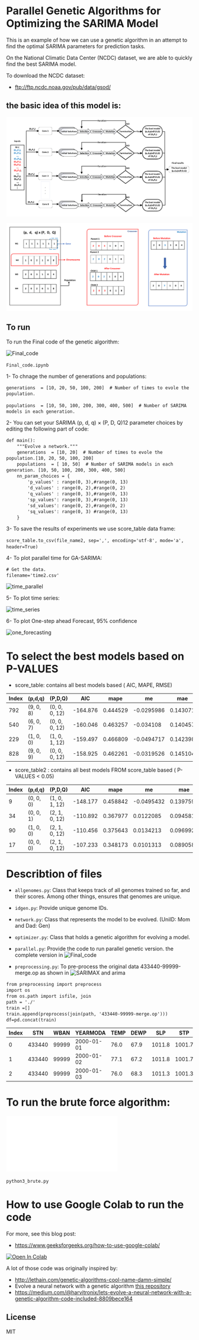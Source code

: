 # Parallel Genetic Algorithms for Optimizing the SARIMA Model

This is an example of how we can use a genetic algorithm in an attempt to find the optimal SARIMA parameters for prediction tasks. 

On the National Climatic Data Center (NCDC) dataset, we are able to quickly find the best SARIMA model. 

To download the NCDC dataset:

- ftp://ftp.ncdc.noaa.gov/pub/data/gsod/


## the basic idea of this model is:

![GA_ARIMA_Parallel2](GA_ARIMA_Parallel2.png)

![GA_ARIMA_Parallel3](GA_ARIMA_Parallel3.png)


## To run

To run the Final code of the genetic algorithm:

![Final_code](Final_code.ipynb)

```Final_code.ipynb```

1- To chnage the number of generations and populations:
```
generations  = [10, 20, 50, 100, 200]  # Number of times to evole the population.

populations  = [10, 50, 100, 200, 300, 400, 500]  # Number of SARIMA models in each generation.
```

2- You can set your SARIMA (p, d, q) × (P, D, Q)12 parameter choices by editing the following part of code:

```  
def main():
    """Evolve a network."""
    generations  = [10, 20]  # Number of times to evole the population.[10, 20, 50, 100, 200]
    populations  = [ 10, 50]  # Number of SARIMA models in each generation. [10, 50, 100, 200, 300, 400, 500]
    nn_param_choices = {
        'p_values' : range(0, 3),#range(0, 13)
        'd_values' : range(0, 2),#range(0, 2)
        'q_values' : range(0, 3),#range(0, 13)
        'sp_values': range(0, 3),#range(0, 13)
        'sd_values': range(0, 2),#range(0, 2)
        'sq_values': range(0, 3) #range(0, 13)
    }
```

3- To save the results of experiments we use score_table  data frame:

``` score_table.to_csv(file_name2, sep=',', encoding='utf-8', mode='a', header=True) ```


4- To plot parallel time for GA-SARIMA:
```
# Get the data.
filename='time2.csv'
```
![time_parallel](time_parallel_plot1.png)

5- To plot time series:

![time_series](time_series.png)

6- To plot One-step ahead Forecast, 95% confidence

![one_forecasting](one_forecasting.png)


# To select the best models based on P-VALUES

- score_table: contains all best models based ( AIC, MAPE, RMSE)

| Index | (p,d,q)   | (P,D,Q)       | AIC      | mape     | me         | mae      | mpe       | mse       | rmse     | corr     | minmax    |
|-------|-----------|---------------|----------|----------|------------|----------|-----------|-----------|----------|----------|-----------|
| 792   | (9, 0, 8) | (0, 0, 0, 12) | -164.876 | 0.444529 | -0.0295986 | 0.143071 | -0.21997  | 0.0281478 | 0.167773 | 0.957295 | 0.122894  |
| 540   | (6, 0, 7) | (0, 0, 0, 12) | -160.046 | 0.463257 | -0.034108  | 0.140457 | -0.216192 | 0.0268177 | 0.163761 | 0.959942 | 0.0968388 |
| 229   | (1, 0, 0) | (1, 0, 1, 12) | -159.497 | 0.466809 | -0.0494717 | 0.142398 | -0.206366 | 0.0281191 | 0.167688 | 0.959793 | 0.193557  |
| 828   | (9, 0, 9) | (0, 0, 0, 12) | -158.925 | 0.462261 | -0.0319526 | 0.145104 | -0.227347 | 0.0275848 | 0.166087 | 0.958335 | 0.122391  |

- score_table2 : contains all best models FROM score_table based ( P-VALUES < 0.05)

| Index | (p,d,q)   | (P,D,Q)       | AIC      | mape     | me         | mae       | mpe       | mse       | rmse     | corr     | minmax     |
|-------|-----------|---------------|----------|----------|------------|-----------|-----------|-----------|----------|----------|------------|
| 9     | (0, 0, 0) | (1, 0, 1, 12) | -148.177 | 0.458842 | -0.0495432 | 0.139759  | -0.200593 | 0.0272963 | 0.165216 | 0.961095 | 0.195071   |
| 34    | (0, 0, 1) | (2, 1, 0, 12) | -110.892 | 0.367977 | 0.0122085  | 0.0945813 | -0.182121 | 0.0142993 | 0.11958  | 0.978752 | -0.263296  |
| 90    | (1, 0, 0) | (2, 1, 0, 12) | -110.456 | 0.375643 | 0.0134213  | 0.096992  | -0.186618 | 0.0150715 | 0.122766 | 0.977709 | -0.465028  |
| 17    | (0, 0, 0) | (2, 1, 0, 12) | -107.233 | 0.348173 | 0.0101313  | 0.0890584 | -0.170927 | 0.0126278 | 0.112373 | 0.981129 | -0.0930694 |


# Describtion of files
- `allgenomes.py`: Class that keeps track of all genomes trained so far, and their scores.
    Among other things, ensures that genomes are unique.

- `idgen.py`: Provide unique genome IDs.

- `network.py`: Class that represents the model to be evolved. (UniID: Mom and Dad: Gen)

- `optimizer.py`: Class that holds a genetic algorithm for evolving a model.

- `parallel.py`: Provide the code to run parallel genetic version. the complete version in 
![Final_code](Final_code.ipynb)

- `preprocessing.py`: To pre-process the original data 433440-99999-merge.op as shown in ![SARIMAX and arima ](https://github.com/ibrahim85/Genetic-Alg-and-SARIMA/blob/master/Genetic%20Alg%20and%20SARIMA/paper%206%20--%20GA--SARIMAX%20and%20arima%20.ipynb)

```
from preprocessing import preprocess
import os
from os.path import isfile, join
path = './'
train =[]
train.append(preprocess(join(path, '433440-99999-merge.op')))
df=pd.concat(train)
```
| Index | STN    | WBAN  | YEARMODA   | TEMP | DEWP | SLP    | STP    | VISIB | WDSP | MXSPD | GUST | MAX  | MIN  | PRCP |
|-------|--------|-------|------------|------|------|--------|--------|-------|------|-------|------|------|------|------|
| 0     | 433440 | 99999 | 2000-01-01 | 76.0 | 67.9 | 1011.8 | 1001.7 | 2.8   | 8.0  | 14.0  | NaN  | 85.1 | 68.5 | 0.01 |
| 1     | 433440 | 99999 | 2000-01-02 | 77.1 | 67.2 | 1011.8 | 1001.7 | 4.1   | 9.1  | 15.0  | NaN  | 86.0 | 68.0 | 0.00 |
| 2     | 433440 | 99999 | 2000-01-03 | 76.0 | 68.3 | 1011.3 | 1001.3 | 2.5   | 8.3  | 14.0  | NaN  | 81.3 | 71.6 | 0.00 |


# To run the brute force algorithm:

![python3 brute](python3_brute.py)

```python3_brute.py```

# How to use Google Colab to run the code

For more, see this blog post: 

- https://www.geeksforgeeks.org/how-to-use-google-colab/


[![Open In Colab](https://colab.research.google.com/assets/colab-badge.svg)](https://github.com/ibrahim85/Genetic-Alg-and-SARIMA/blob/master/Genetic%20Alg%20and%20SARIMA/Final_code.ipynb)


A lot of those code was originally inspired by:

- http://lethain.com/genetic-algorithms-cool-name-damn-simple/
- Evolve a neural network with a genetic algorithm [this repository](https://github.com/harvitronix/neural-network-genetic-algorithm)
- https://medium.com/@harvitronix/lets-evolve-a-neural-network-with-a-genetic-algorithm-code-included-8809bece164

## License

MIT


